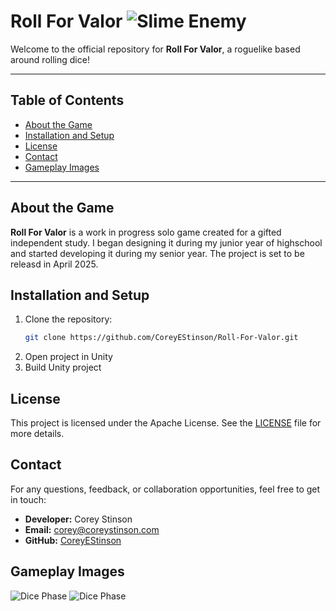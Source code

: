 # Roll For Valor ![Slime Enemy](https://github.com/user-attachments/assets/c37d3843-029c-4a5e-831e-fa3d9f4c51d6)


Welcome to the official repository for **Roll For Valor**, a roguelike based around rolling dice!

---

## Table of Contents

- [About the Game](#about-the-game)
- [Installation and Setup](#installation-and-setup)
- [License](#license)
- [Contact](#contact)
- [Gameplay Images](#gameplay-images)

---

## About the Game

**Roll For Valor** is a work in progress solo game created for a gifted independent study. I began designing it during my junior year of highschool and started developing it during my senior year. The project is set to be releasd in April 2025.  

## Installation and Setup

1. Clone the repository:
   ```bash
   git clone https://github.com/CoreyEStinson/Roll-For-Valor.git
   ```
2. Open project in Unity
3. Build Unity project
   
## License

This project is licensed under the Apache License. See the [LICENSE](LICENSE) file for more details.

## Contact

For any questions, feedback, or collaboration opportunities, feel free to get in touch:

- **Developer:** Corey Stinson  
- **Email:** [corey@coreystinson.com](mailto:coreystinson.com)  
- **GitHub:** [CoreyEStinson](https://github.com/CoreyEStinson)

## Gameplay Images

![Dice Phase](https://github.com/user-attachments/assets/4d256a10-026b-4bcf-8374-e56e348020cc)
![Dice Phase](https://github.com/user-attachments/assets/95c8e805-fc2a-45ae-ab9f-8482d5bc9796)


